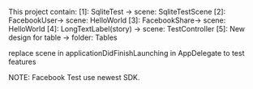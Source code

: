 This project contain:
[1]: SqliteTest -> scene: SqliteTestScene
[2]: FacebookUser-> scene: HelloWorld
[3]: FacebookShare-> scene: HelloWorld
[4]: LongTextLabel(story) -> scene: TestController
[5]: New design for table -> folder: Tables

replace scene in applicationDidFinishLaunching in AppDelegate to test features

NOTE: Facebook Test use newest SDK.
